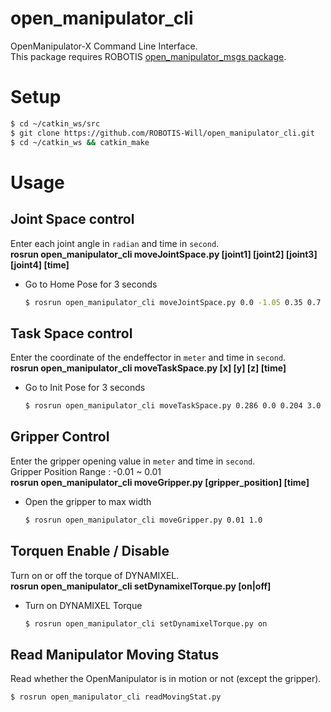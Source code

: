 # open_manipulator_cli
OpenManipulator-X Command Line Interface.  
This package requires ROBOTIS [open_manipulator_msgs package](https://github.com/ROBOTIS-GIT/open_manipulator_msgs).


# Setup

```bash
$ cd ~/catkin_ws/src
$ git clone https://github.com/ROBOTIS-Will/open_manipulator_cli.git
$ cd ~/catkin_ws && catkin_make
```

# Usage
## Joint Space control
Enter each joint angle in `radian` and time in `second`.  
**rosrun open_manipulator_cli moveJointSpace.py [joint1] [joint2] [joint3] [joint4] [time]**
- Go to Home Pose for 3 seconds
  ```bash
  $ rosrun open_manipulator_cli moveJointSpace.py 0.0 -1.05 0.35 0.7 3.0
  ```

## Task Space control
Enter the coordinate of the endeffector in `meter` and time in `second`.  
**rosrun open_manipulator_cli moveTaskSpace.py [x] [y] [z] [time]**
- Go to Init Pose for 3 seconds
  ```bash
  $ rosrun open_manipulator_cli moveTaskSpace.py 0.286 0.0 0.204 3.0
  ```
  
## Gripper Control
Enter the gripper opening value in `meter` and time in `second`.  
Gripper Position Range : -0.01 ~ 0.01  
**rosrun open_manipulator_cli moveGripper.py [gripper_position] [time]**
- Open the gripper to max width
  ```bash
  $ rosrun open_manipulator_cli moveGripper.py 0.01 1.0
  ```
  
## Torquen Enable / Disable
Turn on or off the torque of DYNAMIXEL.  
**rosrun open_manipulator_cli setDynamixelTorque.py [on|off]**
- Turn on DYNAMIXEL Torque
  ```bash
  $ rosrun open_manipulator_cli setDynamixelTorque.py on
  ```

## Read Manipulator Moving Status
Read whether the OpenManipulator is in motion or not (except the gripper).
```bash
$ rosrun open_manipulator_cli readMovingStat.py
```
